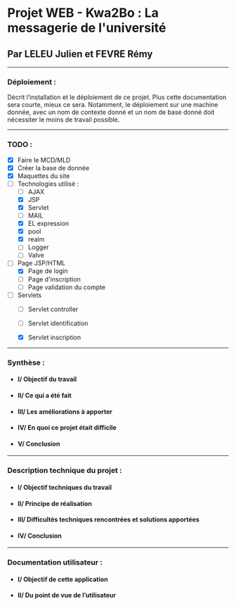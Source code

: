 # Projet WEB - Kwa2Bo : La messagerie de l'université
## Par LELEU Julien et FEVRE Rémy

---

### Déploiement :

Décrit l’installation et le déploiement de ce projet. Plus cette documentation sera courte, mieux
ce sera. Notamment, le déploiement sur une machine donnée, avec un nom de contexte donné et un nom de
base donné doit nécessiter le moins de travail possible.

---

### TODO :

- [x] Faire le MCD/MLD
- [x] Créer la base de donnée
- [x] Maquettes du site
- [ ] Technologies utilisé :
  - [ ] AJAX
  - [x] JSP
  - [x] Servlet
  - [ ] MAIL
  - [x] EL expression
  - [x] pool
  - [x] realm
  - [ ] Logger
  - [ ] Valve
- [ ] Page JSP/HTML
  - [x] Page de login
  - [ ] Page d'inscription
  - [ ] Page validation du compte
- [ ] Servlets
  - [ ] Servlet controller
  - [ ] Servlet identification
  - [x] Servlet inscription


---

### Synthèse :

- #### I/ Objectif du travail

- #### II/ Ce qui a été fait

- #### III/ Les améliorations à apporter

- #### IV/ En quoi ce projet était difficile

- #### V/ Conclusion

---

### Description technique du projet :

- #### I/ Objectif techniques du travail

- #### II/ Principe de réalisation

- #### III/ Difficultés techniques rencontrées et solutions apportées

- #### IV/ Conclusion

---

### Documentation utilisateur :

- #### I/ Objectif de cette application

- #### II/ Du point de vue de l’utilisateur
